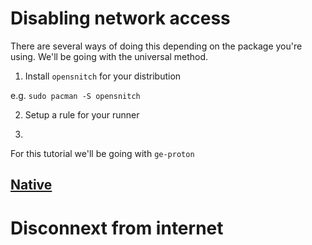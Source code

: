 # Disabling network access

There are several ways of doing this depending on the package you're using. We'll be going with the universal method.

1. Install `opensnitch` for your distribution

e.g. `sudo pacman -S opensnitch`

2. Setup a rule for your runner

3. 

For this tutorial we'll be going with `ge-proton`

## [Native](/Lutris/DisableNetworkAccess-Old.md)

#

# Disconnext from internet
